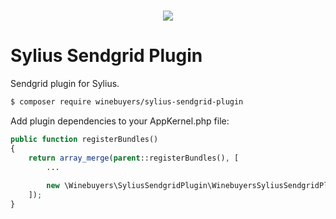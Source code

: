 <h1 align="center">
    <a href="https://winebuyers.com" target="_blank">
        <img src="https://winebuyers.com/bundles/app/img/winebuyers-logo.svg" style="max-width: 500px" />
    </a>
    <br />
</h1>

# Sylius Sendgrid Plugin
Sendgrid plugin for Sylius.

```bash
$ composer require winebuyers/sylius-sendgrid-plugin
```

Add plugin dependencies to your AppKernel.php file:
```php
public function registerBundles()
{
    return array_merge(parent::registerBundles(), [
        ...
        
        new \Winebuyers\SyliusSendgridPlugin\WinebuyersSyliusSendgridPlugin(),
    ]);
}
```